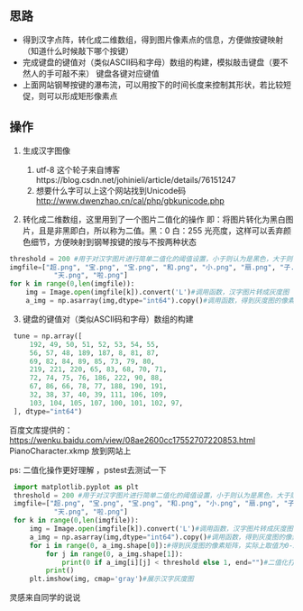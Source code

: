 ## 思路
-  得到汉字点阵，转化成二维数组，得到图片像素点的信息，方便做按键映射（知道什么时候敲下哪个按键）
-  完成键盘的键值对（类似ASCII码和字母）数组的构建，模拟敲击键盘（要不然人的手可敲不来）
键盘各键对应键值
-  上面网站钢琴按键的瀑布流，可以用按下的时间长度来控制其形状，若比较短促，则可以形成矩形像素点

## 操作
1. 生成汉字图像
    1. utf-8 这个轮子来自博客https://blog.csdn.net/johinieli/article/details/76151247
    2. 想要什么字可以上这个网站找到Unicode码
http://www.dwenzhao.cn/cal/php/gbkunicode.php

2. 转化成二维数组，这里用到了一个图片二值化的操作
即：将图片转化为黑白图片，且是非黑即白，所以称为二值。黑：0 白：255 光亮度，这样可以丢弃颜色细节，方便映射到钢琴按键的按与不按两种状态
```python
threshold = 200 #用于对汉字图片进行简单二值化的阈值设置，小于则认为是黑色，大于则认为是白色
imgfile=["超.png", "宝.png", "宝.png", "和.png", "小.png", "扇.png", "子.png", "在.png", "一.png", "起.png", "一.png", "百.png",
           "天.png", "啦.png"]
for k in range(0,len(imgfile)):
    img = Image.open(imgfile[k]).convert('L')#调用函数，汉字图片转成灰度图
    a_img = np.asarray(img,dtype="int64").copy()#调用函数，得到灰度图的像素矩阵
```

3. 键盘的键值对（类似ASCII码和字母）数组的构建
```python
 tune = np.array([
     192, 49, 50, 51, 52, 53, 54, 55,
     56, 57, 48, 189, 187, 8, 81, 87,
     69, 82, 84, 89, 85, 73, 79, 80,
     219, 221, 220, 65, 83, 68, 70, 71,
     72, 74, 75, 76, 186, 222, 90, 88,
     67, 86, 66, 78, 77, 188, 190, 191,
     32, 38, 37, 40, 39, 111, 106, 109,
     103, 104, 105, 107, 100, 101, 102, 97,
 ], dtype="int64")      
```
百度文库提供的： https://wenku.baidu.com/view/08ae2600cc17552707220853.html
PianoCharacter.xkmp 放到网站上


ps: 二值化操作更好理解 ，pstest去测试一下
```python
 import matplotlib.pyplot as plt
 threshold = 200 #用于对汉字图片进行简单二值化的阈值设置，小于则认为是黑色，大于则认为是白色
 imgfile=["超.png", "宝.png", "宝.png", "和.png", "小.png", "扇.png", "子.png", "在.png", "一.png", "起.png", "一.png", "百.png",
           "天.png", "啦.png"]
 for k in range(0,len(imgfile)):
     img = Image.open(imgfile[k]).convert('L')#调用函数，汉字图片转成灰度图
     a_img = np.asarray(img,dtype="int64").copy()#调用函数，得到灰度图的像素矩阵
     for i in range(0, a_img.shape[0]):#得到灰度图的像素矩阵，实际上取值为0-255
         for j in range(0, a_img.shape[1]):
             print(0 if a_img[i][j] < threshold else 1, end="")#二值化打印，未作实际的二值化
         print()
     plt.imshow(img, cmap='gray')#展示汉字灰度图
```
灵感来自同学的说说